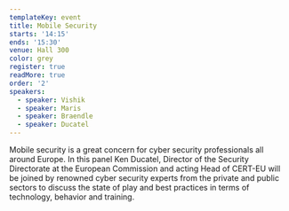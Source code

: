```yaml
---
templateKey: event
title: Mobile Security
starts: '14:15'
ends: '15:30'
venue: Hall 300
color: grey
register: true
readMore: true
order: '2'
speakers:
  - speaker: Vishik
  - speaker: Maris
  - speaker: Braendle
  - speaker: Ducatel
---
```

Mobile security is a great concern for cyber security professionals all around Europe. In this panel Ken Ducatel, Director of the Security Directorate at the European Commission and acting Head of CERT-EU will be joined by renowned cyber security experts from the private and public sectors to discuss the state of play and best practices in terms of technology, behavior and training.
